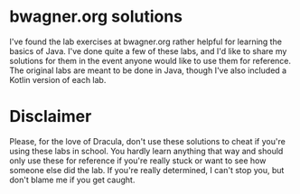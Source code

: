 # bwagner.org solutions
I've found the lab exercises at bwagner.org rather helpful for learning the basics of Java. I've done quite a few of these labs, and I'd like to share my solutions for them in the event anyone would like to use them for reference. The original labs are meant to be done in Java, though I've also included a Kotlin version of each lab.

# Disclaimer
Please, for the love of Dracula, don't use these solutions to cheat if you're using these labs in school. You hardly learn anything that way and should only use these for reference if you're really stuck or want to see how someone else did the lab. If you're really determined, I can't stop you, but don't blame me if you get caught.